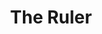 ---
pid: LLG132
title: The Ruler
location_transcription: anywhere in center city
zipcode: '19130'
outside_phl: 
neighborhood: Art Museum,Francisville
age: '14'
age_range: 13-19
instagram: 
image_file_name: LLG_132.jpg
proposal_transcription: It's like a giant ruler to represent how we measure ourselves
  as people
topic: Uplifting
topic_summary: '0'
type: Sculpture Statue
keywords_other: reflection, self-reflection, self-assessment, ruler, measurement
credit: Gray Kearing
image_labels: 
twitter: 
facebook: 
permalink: "/monuments/llg132/"
layout: item-page
---